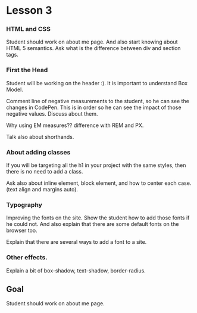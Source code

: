 # Lesson 3

### HTML and CSS

Student should work on about me page. And also start knowing about HTML 5 semantics. Ask what is the difference between div and section tags.

### First the Head

Student will be working on the header :). It is important to understand Box Model.

Comment line of negative measurements to the student, so he can see the changes in CodePen. This is in order so he can see the impact of those negative values. Discuss about them.

Why using EM measures?? difference with REM and PX.

Talk also about shorthands.

### About adding classes

If you will be targeting all the h1 in your project with the same styles, then there is no need to add a class.

Ask also about inline element, block element, and how to center each case. (text align and margins auto).

### Typography

Improving the fonts on the site. Show the student how to add those fonts if he could not. And also explain that there are some default fonts on the browser too.

Explain that there are several ways to add a font to a site.

### Other effects.

Explain a bit of box-shadow, text-shadow, border-radius.

## Goal

Student should work on about me page.
